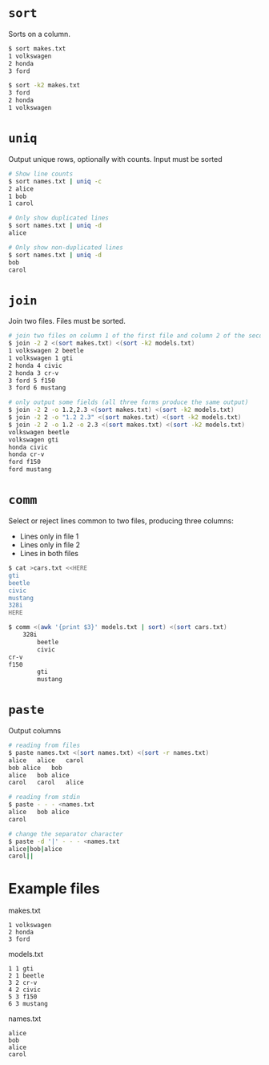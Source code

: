 # `sort`

Sorts on a column.

```bash
$ sort makes.txt
1 volkswagen
2 honda
3 ford

$ sort -k2 makes.txt
3 ford
2 honda
1 volkswagen
```

# `uniq`

Output unique rows, optionally with counts. Input must be sorted

```bash
# Show line counts
$ sort names.txt | uniq -c
2 alice
1 bob
1 carol

# Only show duplicated lines
$ sort names.txt | uniq -d
alice

# Only show non-duplicated lines
$ sort names.txt | uniq -d
bob
carol
```

# `join`

Join two files. Files must be sorted.

```bash
# join two files on column 1 of the first file and column 2 of the second
$ join -2 2 <(sort makes.txt) <(sort -k2 models.txt)
1 volkswagen 2 beetle
1 volkswagen 1 gti
2 honda 4 civic
2 honda 3 cr-v
3 ford 5 f150
3 ford 6 mustang

# only output some fields (all three forms produce the same output)
$ join -2 2 -o 1.2,2.3 <(sort makes.txt) <(sort -k2 models.txt)
$ join -2 2 -o "1.2 2.3" <(sort makes.txt) <(sort -k2 models.txt)
$ join -2 2 -o 1.2 -o 2.3 <(sort makes.txt) <(sort -k2 models.txt)
volkswagen beetle
volkswagen gti
honda civic
honda cr-v
ford f150
ford mustang
```

# `comm`

Select or reject lines common to two files, producing three columns:

* Lines only in file 1
* Lines only in file 2
* Lines in both files

```bash
$ cat >cars.txt <<HERE
gti
beetle
civic
mustang
328i
HERE

$ comm <(awk '{print $3}' models.txt | sort) <(sort cars.txt)
	328i
		beetle
		civic
cr-v
f150
		gti
		mustang
```

# `paste`

Output columns

```bash
# reading from files
$ paste names.txt <(sort names.txt) <(sort -r names.txt)
alice	alice	carol
bob	alice	bob
alice	bob	alice
carol	carol	alice

# reading from stdin
$ paste - - - <names.txt
alice	bob	alice
carol

# change the separator character
$ paste -d '|' - - - <names.txt
alice|bob|alice
carol||
```

# Example files
makes.txt

```
1 volkswagen
2 honda
3 ford
```

models.txt

```
1 1 gti
2 1 beetle
3 2 cr-v
4 2 civic
5 3 f150
6 3 mustang
```

names.txt

```
alice
bob
alice
carol
```